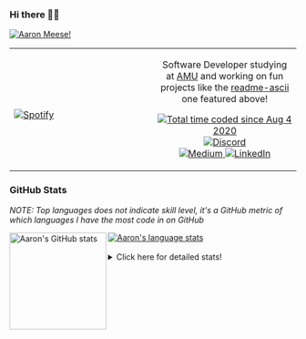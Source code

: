 ### Hi there 👋🏻
[![Aaron Meese!](https://user-images.githubusercontent.com/17814535/88975338-a2aabf00-d27f-11ea-963f-8a19608716b4.png)](https://github.com/ajmeese7/readme-ascii "README ASCII")

<!-- Modified from project here: https://github.com/novatorem/novatorem -->
<table width="100%"> 
  <tr>
  <td width="50%">
      
&nbsp; <br> [![Spotify](https://ajmeese7.vercel.app/api/spotify)](https://open.spotify.com/user/ajmeese)

  </td>
  <td width="50%">
    <p align="center">
    Software Developer studying at <a href="https://www.amu.apus.edu/">AMU</a> and working on fun 
    projects like the <a href="https://github.com/ajmeese7/readme-ascii">readme-ascii</a> one featured above!
    </p>
    <p align="center">
      <a href="https://wakatime.com/@f726891d-3b02-46cd-9b60-e8c59f9e2b14">
        <img src="https://wakatime.com/badge/user/f726891d-3b02-46cd-9b60-e8c59f9e2b14.svg" alt="Total time coded since Aug 4 2020" title="WakaTime" />
      </a>
      <a href="http://link.aaronmeese.com/discord">
        <img src="https://img.shields.io/badge/discord-ajmeese7%234835-369?style=flat-square&logo=discord&logoColor=white&color=purple" alt="Discord" title="Discord">
      </a>
      <br />
      <a href="https://link.aaronmeese.com/medium">
        <img src="https://img.shields.io/badge/medium-ajmeese7-1DB954?style=flat-square&logo=medium&logoColor=white" alt="Medium" title="Medium">
      </a>
      <a href="https://link.aaronmeese.com/linkedin">
        <img src="https://img.shields.io/badge/linkedIn-aaronmeese-1DB954?style=flat-square&logo=linkedin&logoColor=white&color=blue" alt="LinkedIn" title="LinkedIn">
      </a>
    </p>
  </td>

</table>

[//]: <> (The `&nbsp;` is to have Aphelion take up more space)

### GitHub Stats ###
*NOTE: Top languages does not indicate skill level, it's a GitHub metric of which languages I have the most code in on GitHub*

<a href="https://profile-summary-for-github.com/user/ajmeese7">
  <img align="left" height="170px" src="https://github-readme-stats.vercel.app/api?username=ajmeese7&show_icons=true&line_height=27&count_private=true&include_all_commits=true" alt="Aaron's GitHub stats"/>
  <img src="https://github-readme-stats.vercel.app/api/top-langs/?username=ajmeese7&hide_langs_below=5&layout=compact" alt="Aaron's language stats"/>
</a>

<br />
<br />
<details>
<summary>Click here for detailed stats!</summary>

### :zap: Recent Activity
<!--START_SECTION:activity-->
1. 🗣 Commented on [#60](https://github.com/lsirivong/gatsby-plugin-modal-routing/issues/60) in [lsirivong/gatsby-plugin-modal-routing](https://github.com/lsirivong/gatsby-plugin-modal-routing)
2. 🗣 Commented on [#66](https://github.com/lsirivong/gatsby-plugin-modal-routing/issues/66) in [lsirivong/gatsby-plugin-modal-routing](https://github.com/lsirivong/gatsby-plugin-modal-routing)
3. 🎉 Merged PR [#7](https://github.com/meese-enterprises/website/pull/7) in [meese-enterprises/website](https://github.com/meese-enterprises/website)
4. 🎉 Merged PR [#7](https://github.com/ajmeese7/where-temperature/pull/7) in [ajmeese7/where-temperature](https://github.com/ajmeese7/where-temperature)
5. 🎉 Merged PR [#4](https://github.com/ajmeese7/smoke-pit-playlist/pull/4) in [ajmeese7/smoke-pit-playlist](https://github.com/ajmeese7/smoke-pit-playlist)
<!--END_SECTION:activity-->

### 🧐 Waka Stats
<!--START_SECTION:waka-->
![Code Time](http://img.shields.io/badge/Code%20Time-905%20hrs%2027%20mins-blue)

**🐱 My GitHub Data** 

> 🏆 431 Contributions in the Year 2022
 > 
> 📦 356.0 kB Used in GitHub's Storage 
 > 
> 💼 Opted to Hire
 > 
> 📜 67 Public Repositories 
 > 
> 🔑 24 Private Repositories  
 > 
**I'm an Early 🐤** 

```text
🌞 Morning    254 commits    ██████░░░░░░░░░░░░░░░░░░░   26.32% 
🌆 Daytime    362 commits    █████████░░░░░░░░░░░░░░░░   37.51% 
🌃 Evening    334 commits    ████████░░░░░░░░░░░░░░░░░   34.61% 
🌙 Night      15 commits     ░░░░░░░░░░░░░░░░░░░░░░░░░   1.55%

```
📅 **I'm Most Productive on Sunday** 

```text
Monday       120 commits    ███░░░░░░░░░░░░░░░░░░░░░░   12.44% 
Tuesday      144 commits    ███░░░░░░░░░░░░░░░░░░░░░░   14.92% 
Wednesday    119 commits    ███░░░░░░░░░░░░░░░░░░░░░░   12.33% 
Thursday     125 commits    ███░░░░░░░░░░░░░░░░░░░░░░   12.95% 
Friday       120 commits    ███░░░░░░░░░░░░░░░░░░░░░░   12.44% 
Saturday     164 commits    ████░░░░░░░░░░░░░░░░░░░░░   16.99% 
Sunday       173 commits    ████░░░░░░░░░░░░░░░░░░░░░   17.93%

```


📊 **This Week I Spent My Time On** 

```text
⌚︎ Time Zone: America/New_York

💬 Programming Languages: 
JavaScript               17 hrs 30 mins      ████████░░░░░░░░░░░░░░░░░   33.7% 
TypeScript               13 hrs 27 mins      ██████░░░░░░░░░░░░░░░░░░░   25.9% 
PHP                      6 hrs 32 mins       ███░░░░░░░░░░░░░░░░░░░░░░   12.59% 
JSON                     4 hrs 47 mins       ██░░░░░░░░░░░░░░░░░░░░░░░   9.21% 
Markdown                 3 hrs 31 mins       █░░░░░░░░░░░░░░░░░░░░░░░░   6.78%

🐱‍💻 Projects: 
meese.enterprises        21 hrs 11 mins      ██████████░░░░░░░░░░░░░░░   40.79% 
karameese.com            6 hrs 22 mins       ███░░░░░░░░░░░░░░░░░░░░░░   12.25% 
aaronmeese.com           4 hrs 52 mins       ██░░░░░░░░░░░░░░░░░░░░░░░   9.37% 
Unknown Project          4 hrs 35 mins       ██░░░░░░░░░░░░░░░░░░░░░░░   8.84% 
cyberpunk-logo-generator 4 hrs 35 mins       ██░░░░░░░░░░░░░░░░░░░░░░░   8.82%

```

**I Mostly Code in JavaScript** 

```text
JavaScript               32 repos            █████████████░░░░░░░░░░░░   52.46% 
HTML                     8 repos             ███░░░░░░░░░░░░░░░░░░░░░░   13.11% 
Java                     4 repos             █░░░░░░░░░░░░░░░░░░░░░░░░   6.56% 
Python                   4 repos             █░░░░░░░░░░░░░░░░░░░░░░░░   6.56% 
Elixir                   2 repos             ░░░░░░░░░░░░░░░░░░░░░░░░░   3.28%

```



 Last Updated on 31/03/2022 16:03:58 UTC
<!--END_SECTION:waka-->
</details>
